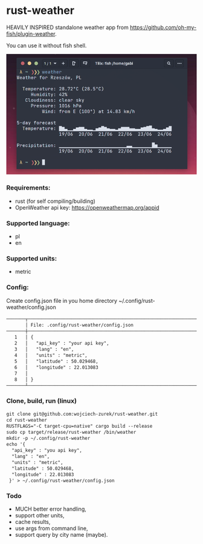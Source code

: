 # rust-weather
HEAVILY INSPIRED standalone weather app from https://github.com/oh-my-fish/plugin-weather.

You can use it without fish shell.

![rust-weather](readme/shot1.png "rust-weather")

### Requirements:

- rust (for self compiling/building)
- OpenWeather api key: https://openweathermap.org/appid

### Supported language:

- pl
- en

### Supported units:

- metric

### Config:

Create config.json file in you home directory ~/.config/rust-weather/config.json

```cat .config/rust-weather/config.json 
───────┬───────────────────────────────────────────────────────────────────────────────────────────────────────────────────────────────────────────────────────────────────────────────────────
       │ File: .config/rust-weather/config.json
───────┼───────────────────────────────────────────────────────────────────────────────────────────────────────────────────────────────────────────────────────────────────────────────────────
   1   │ {
   2   │   "api_key" : "your api key",
   3   │   "lang" : "en",
   4   │   "units" : "metric",
   5   │   "latitude" : 50.029468,
   6   │   "longitude" : 22.013083 
   7   │   
   8   │ }
───────┴───────────────────────────────────────────────────────────────────────────────────────────────────────────────────────────────────────────────────────────────────────────────────────

```

### Clone, build, run (linux)
```
git clone git@github.com:wojciech-zurek/rust-weather.git
cd rust-weather
RUSTFLAGS="-C target-cpu=native" cargo build --release
sudo cp target/release/rust-weather /bin/weather
mkdir -p ~/.config/rust-weather
echo '{
  "api_key" : "you api key",
  "lang" : "en",
  "units" : "metric",
  "latitude" : 50.029468,
  "longitude" : 22.013083 
 }' > ~/.config/rust-weather/config.json
```

### Todo
- MUCH better error handling,
- support other units,
- cache results,
- use args from command line,
- support query by city name (maybe).

